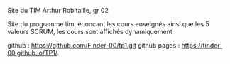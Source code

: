 Site du TIM
Arthur Robitaille, gr 02

Site du programme tim, énoncant les cours enseignés ainsi que les 5 valeurs SCRUM,
les cours sont affichés dynamiquement

github : https://github.com/Finder-00/tp1.git
github pages : https://finder-00.github.io/TP1/.
